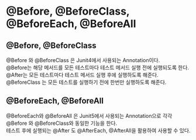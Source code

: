 # @Before, @BeforeClass, @BeforeEach, @BeforeAll

## @Before, @BeforeClass
@Before 와  @BeforeClass 은 Junit4에서 사용되는 Annotation이다.   
@Before는 해당 메서드를 모든 테스트마다 테스트 메서드 실행 전에 실행되도록 한다. @After는 모든 테스트마다 테스트 메서드 실행 후에 실행하도록 해준다.   
@BeforeClass 는 모든 테스트를 실행하기 전에 한번만 실행하도록 해준다.

## @BeforeEach, @BeforeAll
@BeforeEach와 @BeforeAll 은 Junit5에서 사용되는 Annotation으로 각각 @Before 와 @BeforeClass와 동일한 기능을 한다.   
테스트 후에 실행되는 @After 도 @AfterEach, @AfterAll을 활용하여 사용할 수 있다.